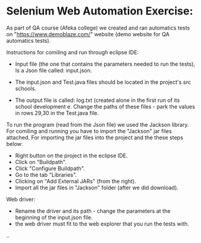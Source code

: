 # Selenium Web Automation Exercise: 
As part of QA course (Afeka college) we created and ran automatics tests 
on "https://www.demoblaze.com/" website (demo website for QA automatics tests).


Instructions for comiling and run through eclipse IDE:
* Input file (the one that contains the parameters needed to run the tests), Is a Json file called: input.json.

* The input.json and Test.java files should be located in the project's src schools.

* The output file is called: log.txt (created alone in the first run of its school development e. Change the paths of these files - park the values ​​in rows 29,30 in the Test.java file.

To run the program (read from the Json file) we used the Jackson library.
For comiling and running you have to import the "Jackson" jar files attached.
For importing the jar files into the project and the these steps below:
* Right button on the project in the eclipse IDE.
* Click on "Buildpath".
* Click "Configure Buildpath".
* Go to the tab "Libraries".
* Clicking on "Add External JARs" (from the right).
* Import all the jar files in "Jackson" folder (after we did download).

Web driver:
* Rename the driver and its path - change the parameters at the beginning of the input.json file.
* the web driver must fit to the web explorer that you run the tests with.

..
